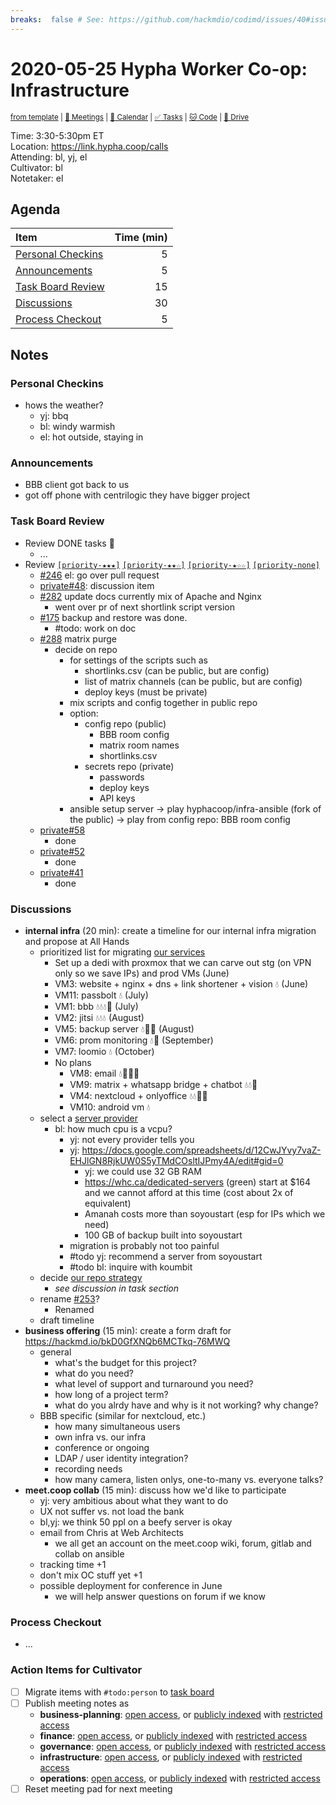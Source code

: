 ```yaml
---
breaks:  false # See: https://github.com/hackmdio/codimd/issues/40#issuecomment-172927690
---
```

# 2020-05-25 Hypha Worker Co-op: Infrastructure

<sup>[from template][template] | [:notebook: Meetings][meetings] | [:date: Calendar][calendar] | [:white_check_mark: Tasks][tasks] | [:cat: Code][gh] | [:open_file_folder: Drive][drive]</sup>

Time:       3:30-5:30pm ET  
Location:   https://link.hypha.coop/calls  
Attending:  bl, yj, el  
Cultivator: bl  
Notetaker:  el

## Agenda

| Item                                            | Time (min) |
|:------------------------------------------------|-----------:|
| [Personal Checkins](#Personal-Checkins)         |          5 |
| [Announcements](#Announcements)                 |          5 |
| [Task Board Review](#Task-Board-Review)         |         15 |
| [Discussions](#Discussions)                     |         30 |
| [Process Checkout](#Process-Checkout)           |          5 |

## Notes

### Personal Checkins

- hows the weather?
    - yj: bbq
    - bl: windy warmish
    - el: hot outside, staying in

### Announcements

- BBB client got back to us
- got off phone with centrilogic they have bigger project

### Task Board Review

- Review DONE tasks :tada:
	- ...
- Review [`[priority-★★★]`][l-pri-hi] [`[priority-★★☆]`][l-pri-md] [`[priority-★☆☆]`][l-pri-lo] [`[priority-none]`][l-pri-none]
	- [#246](https://github.com/hyphacoop/organizing/issues/246) el: go over pull request
	- [private#48](https://github.com/hyphacoop/organizing-private/issues/48): discussion item
	- [#282](https://github.com/hyphacoop/organizing/issues/282) update docs currently mix of Apache and Nginx
	    - went over pr of next shortlink script version
	- [#175](https://github.com/hyphacoop/organizing/issues/175) backup and restore was done.
	    - #todo: work on doc
	- [#288](https://github.com/hyphacoop/organizing/issues/288) matrix purge
	    - decide on repo
	        - for settings of the scripts such as
	            - shortlinks.csv (can be public, but are config)
                - list of matrix channels (can be public, but are config)
                - deploy keys (must be private)
	        - mix scripts and config together in public repo
	        - option:
	            - config repo (public)
	                - BBB room config
	                - matrix room names
	                - shortlinks.csv
	            - secrets repo (private)
	                - passwords
	                - deploy keys
	                - API keys
	        - ansible setup server -> play hyphacoop/infra-ansible (fork of the public) -> play from config repo: BBB room config 
	- [private#58](https://github.com/hyphacoop/organizing-private/issues/58)
	    - done
	- [private#52](https://github.com/hyphacoop/organizing-private/issues/52)
	    - done
	- [private#41](https://github.com/hyphacoop/organizing-private/issues/41)
	    - done

### Discussions

- **internal infra** (20 min): create a timeline for our internal infra migration and propose at All Hands
    - prioritized list for migrating [our services](https://github.com/hyphacoop/organizing/issues/253#issuecomment-608597422)
        - Set up a dedi with proxmox that we can carve out stg (on VPN only so we save IPs) and prod VMs (June)
        - VM3: website + nginx + dns + link shortener + vision 💧 (June)
        - VM11: passbolt 💧 (July)
        - VM1: bbb 💧💧💧💾 (July)
        - VM2: jitsi 💧💧💧 (August)
        - VM5: backup server 💧💾💾 (August)
        - VM6: prom monitoring 💧💾 (September)
        - VM7: loomio 💧 (October)
        - No plans
            - VM8: email 💧💾💾💾
            - VM9: matrix + whatsapp bridge + chatbot 💧💧💾
            - VM4: nextcloud + onlyoffice 💧💧💾💾
            - VM10: android vm 💧
    - select a [server provider](https://github.com/hyphacoop/organizing/issues/253#issuecomment-608592597)
        - bl: how much cpu is a vcpu?
            - yj: not every provider tells you
            - yj: https://docs.google.com/spreadsheets/d/12CwJYvy7vaZ-EHJlGN8RjkUW0S5yTMdCOsltIJPmy4A/edit#gid=0
                - yj: we could use 32 GB RAM
                - https://whc.ca/dedicated-servers (green) start at $164 and we cannot afford at this time (cost about 2x of equivalent)
                - Amanah costs more than soyoustart (esp for IPs which we need)
                - 100 GB of backup built into soyoustart
            - migration is probably not too painful
            - #todo yj: recommend a server from soyoustart
            - #todo bl: inquire with koumbit
    - decide [our repo strategy](https://github.com/hyphacoop/organizing/issues/253#issuecomment-631551028)
        - _see discussion in task section_
    - rename [#253](https://github.com/hyphacoop/organizing/issues/253)?
        - Renamed
    - draft timeline
- **business offering** (15 min): create a form draft for https://hackmd.io/bkD0GfXNQb6MCTkq-76MWQ
    - general
        - what's the budget for this project?
        - what do you need?
        - what level of support and turnaround you need?
        - how long of a project term?
        - what do you alrdy have and why is it not working? why change?
    - BBB specific (similar for nextcloud, etc.)
        - how many simultaneous users
        - own infra vs. our infra
        - conference or ongoing
        - LDAP / user identity integration?
        - recording needs
        - how many camera, listen onlys, one-to-many vs. everyone talks?
- **meet.coop collab** (15 min): discuss how we'd like to participate
    - yj: very ambitious about what they want to do
    - UX not suffer vs. not load the bank
    - bl,yj: we think 50 ppl on a beefy server is okay
    - email from Chris at Web Architects
        - we all get an account on the meet.coop wiki, forum, gitlab and collab on ansible
    - tracking time +1
    - don't mix OC stuff yet +1
    - possible deployment for conference in June
        - we will help answer questions on forum if we know

### Process Checkout

- ...


### Action Items for Cultivator

- [ ] Migrate items with `#todo:person` to [task board][tasks]
- [ ] Publish meeting notes as
	- **business-planning**: [open access][biz-public], or [publicly indexed][biz-index] with [restricted access][biz-private]
	- **finance**: [open access][fin-public], or [publicly indexed][fin-index] with [restricted access][fin-private]
	- **governance**: [open access][gov-public], or [publicly indexed][gov-index] with [restricted access][gov-private]
	- **infrastructure**: [open access][inf-public], or [publicly indexed][inf-index] with [restricted access][inf-private]
	- **operations**: [open access][ops-public], or [publicly indexed][ops-index] with [restricted access][ops-private]
- [ ] Reset meeting pad for next meeting

<!-- Links: Important -->
[template]: https://link.hypha.coop/wg-template
[meetings]: https://link.hypha.coop/meetings
[calendar]: https://link.hypha.coop/calendar
[tasks]:    https://link.hypha.coop/tasks
[gh]:       https://link.hypha.coop/gh
[drive]:    https://link.hypha.coop/drive

<!-- Links: Labels -->
[l-pri-hi]: https://github.com/orgs/hyphacoop/projects/2?card_filter_query=label:[priority-★★★]
[l-pri-md]: https://github.com/orgs/hyphacoop/projects/2?card_filter_query=label:[priority-★★☆]
[l-pri-lo]: https://github.com/orgs/hyphacoop/projects/2?card_filter_query=label:[priority-★☆☆]
[l-pri-none]: https://github.com/orgs/hyphacoop/projects/2?card_filter_query=-label:[priority-★☆☆]+-label:[priority-★★☆]+-label:[priority-★★★]
[l-biz]: https://github.com/orgs/hyphacoop/projects/2?card_filter_query=label:"wg:business-planning"
[l-fin]: https://github.com/orgs/hyphacoop/projects/2?card_filter_query=label:"wg:finance"
[l-gov]: https://github.com/orgs/hyphacoop/projects/2?card_filter_query=label:"wg:governance
[l-inf]: https://github.com/orgs/hyphacoop/projects/2?card_filter_query=label:"wg:infrastructure"
[l-ops]: https://github.com/orgs/hyphacoop/projects/2?card_filter_query=label:"wg:operations"
[l-none]: https://github.com/orgs/hyphacoop/projects/2?card_filter_query=-label:wg:operations+-label:wg:infrastructure+-label:wg:finance+-label:wg:governance+-label:wg:business-planning

<!-- Links: Archive -->
[biz-public]:   https://github.com/hyphacoop/organizing/new/master?filename=_posts/meeting-notes/2020-MM-DD-business-planning.md
[biz-index]:    https://github.com/hyphacoop/organizing/new/master?filename=_posts/private/meeting-notes/2020-MM-DD-business-planning.md&value=Empty%20file%20for%20public%20indexing%20of%20access-restricted%20file.
[biz-private]:  https://github.com/hyphacoop/organizing-private/new/master?filename=meeting-notes/2020-MM-DD-business-planning.md
[fin-public]:   https://github.com/hyphacoop/organizing/new/master?filename=_posts/meeting-notes/2020-MM-DD-finance.md
[fin-index]:    https://github.com/hyphacoop/organizing/new/master?filename=_posts/private/meeting-notes/2020-MM-DD-finance.md&value=Empty%20file%20for%20public%20indexing%20of%20access-restricted%20file.
[fin-private]:  https://github.com/hyphacoop/organizing-private/new/master?filename=meeting-notes/2020-MM-DD-finance.md
[gov-public]:   https://github.com/hyphacoop/organizing/new/master?filename=_posts/meeting-notes/2020-MM-DD-governance.md
[gov-index]:    https://github.com/hyphacoop/organizing/new/master?filename=_posts/private/meeting-notes/2020-MM-DD-governance.md&value=Empty%20file%20for%20public%20indexing%20of%20access-restricted%20file.
[gov-private]:  https://github.com/hyphacoop/organizing-private/new/master?filename=meeting-notes/2020-MM-DD-governance.md
[inf-public]:   https://github.com/hyphacoop/organizing/new/master?filename=_posts/meeting-notes/2020-MM-DD-infrastructure.md
[inf-index]:    https://github.com/hyphacoop/organizing/new/master?filename=_posts/private/meeting-notes/2020-MM-DD-infrastructure.md&value=Empty%20file%20for%20public%20indexing%20of%20access-restricted%20file.
[inf-private]:  https://github.com/hyphacoop/organizing-private/new/master?filename=meeting-notes/2020-MM-DD-infrastructure.md
[ops-public]:   https://github.com/hyphacoop/organizing/new/master?filename=_posts/meeting-notes/2020-MM-DD-operations.md
[ops-index]:    https://github.com/hyphacoop/organizing/new/master?filename=_posts/private/meeting-notes/2020-MM-DD-operations.md&value=Empty%20file%20for%20public%20indexing%20of%20access-restricted%20file.
[ops-private]:  https://github.com/hyphacoop/organizing-private/new/master?filename=meeting-notes/2020-MM-DD-operations.md
